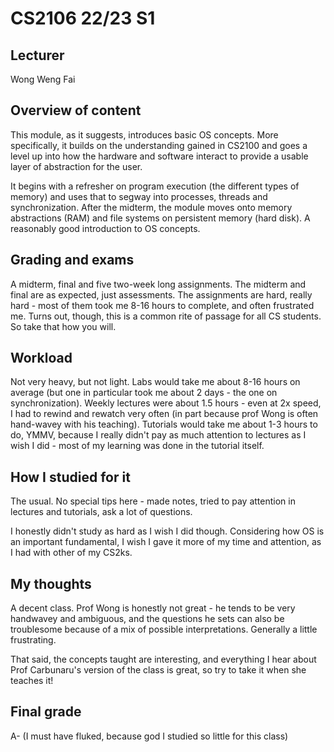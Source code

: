# CS2106 22/23 S1

## Lecturer
Wong Weng Fai

## Overview of content
This module, as it suggests, introduces basic OS concepts. More specifically, it builds on the understanding gained in CS2100 and goes a level up into how the hardware and software interact to provide a usable layer of abstraction for the user. 

It begins with a refresher on program execution (the different types of memory) and uses that to segway into processes, threads and synchronization. After the midterm, the module moves onto memory abstractions (RAM) and file systems on persistent memory (hard disk). A reasonably good introduction to OS concepts. 

## Grading and exams
A midterm, final and five two-week long assignments. The midterm and final are as expected, just assessments. The assignments are hard, really hard - most of them took me 8-16 hours to complete, and often frustrated me. Turns out, though, this is a common rite of passage for all CS students. So take that how you will. 

## Workload

Not very heavy, but not light. Labs would take me about 8-16 hours on average (but one in particular took me about 2 days - the one on synchronization). Weekly lectures were about 1.5 hours - even at 2x speed, I had to rewind and rewatch very often (in part because prof Wong is often hand-wavey with his teaching). Tutorials would take me about 1-3 hours to do, YMMV, because I really didn't pay as much attention to lectures as I wish I did - most of my learning was done in the tutorial itself. 

## How I studied for it
The usual. No special tips here - made notes, tried to pay attention in lectures and tutorials, ask a lot of questions. 

I honestly didn't study as hard as I wish I did though. Considering how OS is an important fundamental, I wish I gave it more of my time and attention, as I had with other of my CS2ks. 

## My thoughts

A decent class. Prof Wong is honestly not great - he tends to be very handwavey and ambiguous, and the questions he sets can also be troublesome because of a mix of possible interpretations. Generally a little frustrating. 

That said, the concepts taught are interesting, and everything I hear about Prof Carbunaru's version of the class is great, so try to take it when she teaches it!

## Final grade
A- (I must have fluked, because god I studied so little for this class)
